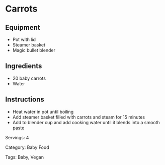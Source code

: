 # Carrots

## Equipment
- Pot with lid
- Steamer basket
- Magic bullet blender

## Ingredients
- 20 baby carrots
- Water

## Instructions
- Heat water in pot until boiling
- Add steamer basket filled with carrots and steam for 15 minutes
- Add to blender cup and add cooking water until it blends into a smooth paste

Servings: 4

Category: Baby Food

Tags: Baby, Vegan
